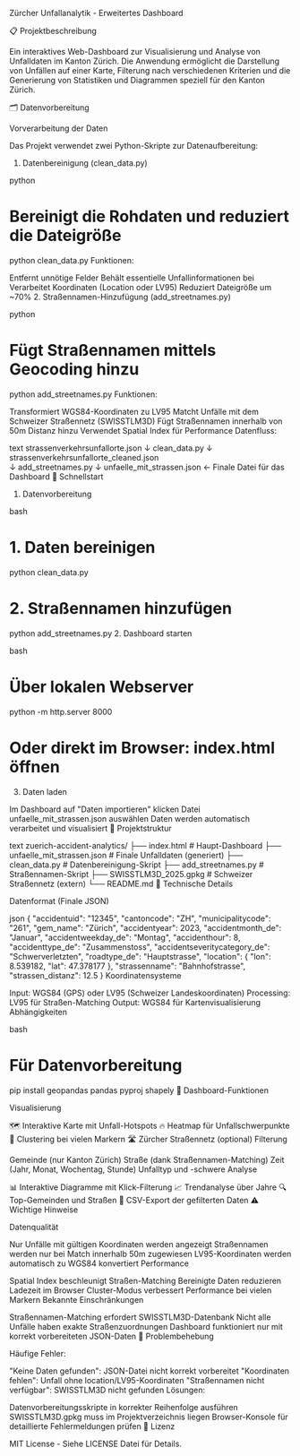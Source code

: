 Zürcher Unfallanalytik - Erweitertes Dashboard

📋 Projektbeschreibung

Ein interaktives Web-Dashboard zur Visualisierung und Analyse von Unfalldaten im Kanton Zürich. Die Anwendung ermöglicht die Darstellung von Unfällen auf einer Karte, Filterung nach verschiedenen Kriterien und die Generierung von Statistiken und Diagrammen speziell für den Kanton Zürich.

🗂️ Datenvorbereitung

Vorverarbeitung der Daten

Das Projekt verwendet zwei Python-Skripte zur Datenaufbereitung:

1. Datenbereinigung (clean_data.py)

python
# Bereinigt die Rohdaten und reduziert die Dateigröße
python clean_data.py
Funktionen:

Entfernt unnötige Felder
Behält essentielle Unfallinformationen bei
Verarbeitet Koordinaten (Location oder LV95)
Reduziert Dateigröße um ~70%
2. Straßennamen-Hinzufügung (add_streetnames.py)

python
# Fügt Straßennamen mittels Geocoding hinzu
python add_streetnames.py
Funktionen:

Transformiert WGS84-Koordinaten zu LV95
Matcht Unfälle mit dem Schweizer Straßennetz (SWISSTLM3D)
Fügt Straßennamen innerhalb von 50m Distanz hinzu
Verwendet Spatial Index für Performance
Datenfluss:

text
strassenverkehrsunfallorte.json
         ↓
clean_data.py
         ↓
strassenverkehrsunfallorte_cleaned.json  
         ↓
add_streetnames.py
         ↓
unfaelle_mit_strassen.json  ← Finale Datei für das Dashboard
🚀 Schnellstart

1. Datenvorbereitung

bash
# 1. Daten bereinigen
python clean_data.py

# 2. Straßennamen hinzufügen  
python add_streetnames.py
2. Dashboard starten

bash
# Über lokalen Webserver
python -m http.server 8000
# Oder direkt im Browser: index.html öffnen
3. Daten laden

Im Dashboard auf "Daten importieren" klicken
Datei unfaelle_mit_strassen.json auswählen
Daten werden automatisch verarbeitet und visualisiert
📁 Projektstruktur

text
zuerich-accident-analytics/
├── index.html                          # Haupt-Dashboard
├── unfaelle_mit_strassen.json          # Finale Unfalldaten (generiert)
├── clean_data.py                       # Datenbereinigung-Skript
├── add_streetnames.py                  # Straßennamen-Skript
├── SWISSTLM3D_2025.gpkg               # Schweizer Straßennetz (extern)
└── README.md
🔧 Technische Details

Datenformat (Finale JSON)

json
{
  "accidentuid": "12345",
  "cantoncode": "ZH",
  "municipalitycode": "261",
  "gem_name": "Zürich", 
  "accidentyear": 2023,
  "accidentmonth_de": "Januar",
  "accidentweekday_de": "Montag", 
  "accidenthour": 8,
  "accidenttype_de": "Zusammenstoss",
  "accidentseveritycategory_de": "Schwerverletzten",
  "roadtype_de": "Hauptstrasse",
  "location": {
    "lon": 8.539182,
    "lat": 47.378177
  },
  "strassenname": "Bahnhofstrasse",
  "strassen_distanz": 12.5
}
Koordinatensysteme

Input: WGS84 (GPS) oder LV95 (Schweizer Landeskoordinaten)
Processing: LV95 für Straßen-Matching
Output: WGS84 für Kartenvisualisierung
Abhängigkeiten

bash
# Für Datenvorbereitung
pip install geopandas pandas pyproj shapely
🎯 Dashboard-Funktionen

Visualisierung

🗺️ Interaktive Karte mit Unfall-Hotspots
🔥 Heatmap für Unfallschwerpunkte
📍 Clustering bei vielen Markern
🛣️ Zürcher Straßennetz (optional)
Filterung

Gemeinde (nur Kanton Zürich)
Straße (dank Straßennamen-Matching)
Zeit (Jahr, Monat, Wochentag, Stunde)
Unfalltyp und -schwere
Analyse

📊 Interaktive Diagramme mit Klick-Filterung
📈 Trendanalyse über Jahre
🔍 Top-Gemeinden und Straßen
💾 CSV-Export der gefilterten Daten
⚠️ Wichtige Hinweise

Datenqualität

Nur Unfälle mit gültigen Koordinaten werden angezeigt
Straßennamen werden nur bei Match innerhalb 50m zugewiesen
LV95-Koordinaten werden automatisch zu WGS84 konvertiert
Performance

Spatial Index beschleunigt Straßen-Matching
Bereinigte Daten reduzieren Ladezeit im Browser
Cluster-Modus verbessert Performance bei vielen Markern
Bekannte Einschränkungen

Straßennamen-Matching erfordert SWISSTLM3D-Datenbank
Nicht alle Unfälle haben exakte Straßenzuordnungen
Dashboard funktioniert nur mit korrekt vorbereiteten JSON-Daten
🐛 Problembehebung

Häufige Fehler:

"Keine Daten gefunden": JSON-Datei nicht korrekt vorbereitet
"Koordinaten fehlen": Unfall ohne location/LV95-Koordinaten
"Straßennamen nicht verfügbar": SWISSTLM3D nicht gefunden
Lösungen:

Datenvorbereitungsskripte in korrekter Reihenfolge ausführen
SWISSTLM3D.gpkg muss im Projektverzeichnis liegen
Browser-Konsole für detaillierte Fehlermeldungen prüfen
📄 Lizenz

MIT License - Siehe LICENSE Datei für Details.

